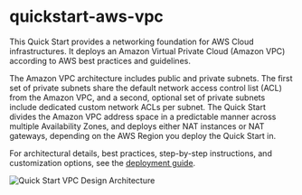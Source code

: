 # quickstart-aws-vpc

This Quick Start provides a networking foundation for AWS Cloud infrastructures. It deploys an Amazon Virtual Private Cloud (Amazon VPC) according to AWS best practices and guidelines.

The Amazon VPC architecture includes public and private subnets. The first set of private subnets share the default network access control list (ACL) from the Amazon VPC, and a second, optional set of private subnets include dedicated custom network ACLs per subnet. The Quick Start divides the Amazon VPC address space in a predictable manner across multiple Availability Zones, and deploys either NAT instances or NAT gateways, depending on the AWS Region you deploy the Quick Start in.

For architectural details, best practices, step-by-step instructions, and customization options, see the 
[deployment guide](https://fwd.aws/9VdxN).

![Quick Start VPC Design Architecture](https://docs.aws.amazon.com/quickstart/latest/vpc/images/quickstart-vpc-design-fullscreen.png)

